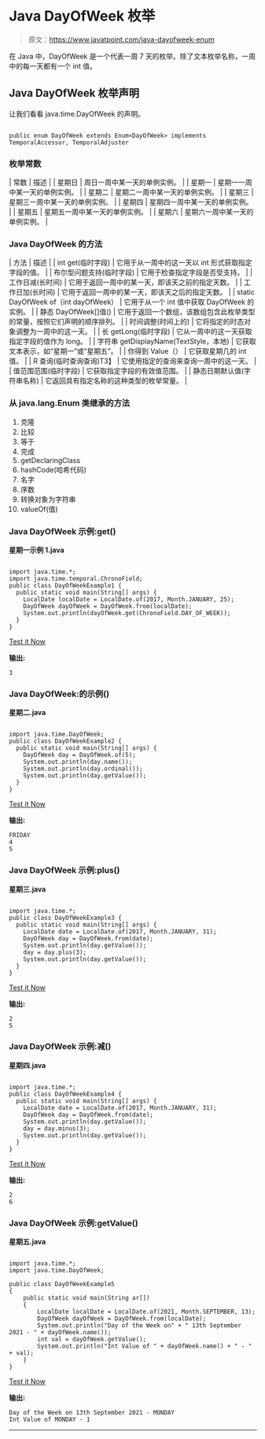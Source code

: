 # Java DayOfWeek 枚举

> 原文：<https://www.javatpoint.com/java-dayofweek-enum>

在 Java 中，DayOfWeek 是一个代表一周 7 天的枚举。除了文本枚举名称，一周中的每一天都有一个 int 值。

## Java DayOfWeek 枚举声明

让我们看看 java.time.DayOfWeek 的声明。

```

public enum DayOfWeek extends Enum<DayOfWeek> implements TemporalAccessor, TemporalAdjuster

```

### 枚举常数

| 常数 | 描述 |
| 星期日 | 周日一周中某一天的单例实例。 |
| 星期一 | 星期一一周中某一天的单例实例。 |
| 星期二 | 星期二一周中某一天的单例实例。 |
| 星期三 | 星期三一周中某一天的单例实例。 |
| 星期四 | 星期四一周中某一天的单例实例。 |
| 星期五 | 星期五一周中某一天的单例实例。 |
| 星期六 | 星期六一周中某一天的单例实例。 |

### Java DayOfWeek 的方法

| 方法 | 描述 |
| int get(临时字段) | 它用于从一周中的这一天以 int 形式获取指定字段的值。 |
| 布尔型问题支持(临时字段) | 它用于检查指定字段是否受支持。 |
| 工作日减(长时间) | 它用于返回一周中的某一天，即该天之前的指定天数。 |
| 工作日加(长时间) | 它用于返回一周中的某一天，即该天之后的指定天数。 |
| static DayOfWeek of（int dayOfWeek） | 它用于从一个 int 值中获取 DayOfWeek 的实例。 |
| 静态 DayOfWeek[]值() | 它用于返回一个数组，该数组包含此枚举类型的常量，按照它们声明的顺序排列。 |
| 时间调整(时间上的) | 它将指定的时态对象调整为一周中的这一天。 |
| 长 getLong(临时字段) | 它从一周中的这一天获取指定字段的值作为 long。 |
| 字符串 getDisplayName(TextStyle，本地) | 它获取文本表示，如“星期一”或“星期五”。 |
| 你得到 Value（） | 它获取星期几的 int 值。 |
| <r>R 查询(临时查询<r>查询)</r>T3】</r> | 它使用指定的查询来查询一周中的这一天。 |
| 值范围范围(临时字段) | 它获取指定字段的有效值范围。 |
| 静态日期默认值(字符串名称) | 它返回具有指定名称的这种类型的枚举常量。 |

### 从 java.lang.Enum 类继承的方法

1.  克隆
2.  比较
3.  等于
4.  完成
5.  getDeclaringClass
6.  hashCode(哈希代码)
7.  名字
8.  序数
9.  转换对象为字符串
10.  valueOf(值)

### Java DayOfWeek 示例:get()

**星期一示例 1.java**

```

import java.time.*;
import java.time.temporal.ChronoField;
public class DayOfWeekExample1 {
  public static void main(String[] args) {
    LocalDate localDate = LocalDate.of(2017, Month.JANUARY, 25);
    DayOfWeek dayOfWeek = DayOfWeek.from(localDate);
    System.out.println(dayOfWeek.get(ChronoField.DAY_OF_WEEK));
  }
}

```

[Test it Now](https://compiler.javatpoint.com/opr/test.jsp?filename=DayOfWeekExample1)

**输出:**

```
3

```

### Java DayOfWeek:的示例()

**星期二.java**

```

import java.time.DayOfWeek;
public class DayOfWeekExample2 {
  public static void main(String[] args) {
    DayOfWeek day = DayOfWeek.of(5);
    System.out.println(day.name());
    System.out.println(day.ordinal());
    System.out.println(day.getValue());
  }
}

```

[Test it Now](https://compiler.javatpoint.com/opr/test.jsp?filename=DayOfWeekExample2)

**输出:**

```
FRIDAY
4
5

```

### Java DayOfWeek 示例:plus()

**星期三.java**

```

import java.time.*;
public class DayOfWeekExample3 {
  public static void main(String[] args) {
    LocalDate date = LocalDate.of(2017, Month.JANUARY, 31);
    DayOfWeek day = DayOfWeek.from(date);
    System.out.println(day.getValue());
    day = day.plus(3);
    System.out.println(day.getValue());
  }
}

```

[Test it Now](https://compiler.javatpoint.com/opr/test.jsp?filename=DayOfWeekExample3)

**输出:**

```
2
5

```

### Java DayOfWeek 示例:减()

**星期四.java**

```

import java.time.*;
public class DayOfWeekExample4 {
  public static void main(String[] args) {
    LocalDate date = LocalDate.of(2017, Month.JANUARY, 31);
    DayOfWeek day = DayOfWeek.from(date);
    System.out.println(day.getValue());
    day = day.minus(3);
    System.out.println(day.getValue());
  }
}

```

[Test it Now](https://compiler.javatpoint.com/opr/test.jsp?filename=DayOfWeekExample4)

**输出:**

```
2
6

```

### Java DayOfWeek 示例:getValue()

**星期五.java**

```

import java.time.*;
import java.time.DayOfWeek;

public class DayOfWeekExample5
{
    public static void main(String ar[])
    {
        LocalDate localDate = LocalDate.of(2021, Month.SEPTEMBER, 13);
        DayOfWeek dayOfWeek = DayOfWeek.from(localDate);
        System.out.println("Day of the Week on" + " 13th September 2021 - " + dayOfWeek.name());
        int val = dayOfWeek.getValue();
        System.out.println("Int Value of " + dayOfWeek.name() + " - " + val);
    }
}

```

[Test it Now](https://compiler.javatpoint.com/opr/test.jsp?filename=DayOfWeekExample4)

**输出:**

```
Day of the Week on 13th September 2021 - MONDAY
Int Value of MONDAY - 1

```

* * *